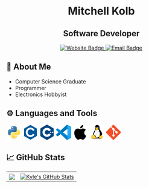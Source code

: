 <!-- Header Information -->
<div id="header" align="center">
    <h1>Mitchell Kolb</h1>
    <h2>Software Developer</h2>
    <div id="badges">
        <a href="https://mitchellkolb.github.io" target="_blank">
            <img
                src="https://img.shields.io/badge/Website-gray?style=for-the-badge&logo=safari&logoColor=white"
                alt="Website Badge"/>
        </a>
<!--         <a href="https://www.linkedin.com/in/mitchellkolb-ab8168252/" target="_blank">
            <img
                src="https://img.shields.io/badge/LinkedIn-blue?style=for-the-badge&logo=linkedin&logoColor=white"
                alt="LinkedIn Badge"/>
        </a> -->
        <a href="mailto: mitchellkolb.work@gmail.com" target="_blank">
            <img
                src="https://img.shields.io/badge/Contact Me-orange?style=for-the-badge&logo=minutemailer&logoColor=white"
                alt="Email Badge"/>
        </a>
    </div>
</div>


<!-- Introduction -->

## 👤 About Me

- Computer Science Graduate
- Programmer
- Electronics Hobbyist

## ⚙️ Languages and Tools

<div>
    <img src="https://github.com/devicons/devicon/blob/master/icons/python/python-original.svg"
        title="python" alt="python"
        width="40" height="40" />
    <img src="https://github.com/devicons/devicon/blob/master/icons/c/c-plain.svg"
        title="c" alt="c"
        width="40" height="40" />
    <img src="https://github.com/devicons/devicon/blob/master/icons/cplusplus/cplusplus-plain.svg"
        title="C++" alt="C++"
        width="40" height="40" />
    <img src="https://github.com/devicons/devicon/blob/master/icons/vscode/vscode-original.svg"
        title="vscode" alt="vscode"
        width="40" height="40" />
    <img src="https://github.com/devicons/devicon/blob/master/icons/apple/apple-original.svg"
        title="MacOS" alt="MacOS"
        width="40" height="40" />
    <img src="https://github.com/devicons/devicon/blob/master/icons/linux/linux-original.svg"
        title="linux" alt="linux"
        width="40" height="40" />
    <img src="https://github.com/devicons/devicon/blob/master/icons/git/git-original.svg"
        title="git" alt="git"
        width="40" height="40" />
</div>

## 📈 GitHub Stats

<div align="center">
    <table>
    <tr>
        <td>
            <a href="https://github.com/mitchellkolb/">
                <img
                    align="center"
                    src="https://github-readme-stats.vercel.app/api/top-langs/?username=mitchellkolb&hide=html,tcl,jupyter%20notebook&title_color=ffffff&text_color=c9cacc&icon_color=2bbc8a&bg_color=1d1f21&layout=compact&langs_count=10"
                />
            </a>
            <td>
            <a href="https://github.com/mitchellkolb/">
                <img
                    align="center"
                    src="https://github-readme-stats.vercel.app/api?username=mitchellkolb&show_icons=true&line_height=27&count_private=true&title_color=ffffff&text_color=c9cacc&icon_color=2bbc8a&bg_color=1d1f21"
                    alt="Kyle's GitHub Stats"
                />
            </a>
        </td>
    </tr>
    </table>
</div>
